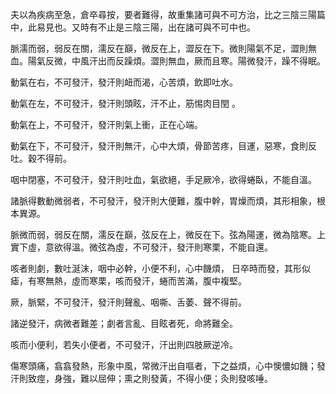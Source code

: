 夫以為疾病至急，倉卒尋按，要者難得，故重集諸可與不可方治，比之三陰三陽篇中，此易見也。又時有不止是三陰三陽，出在諸可與不可中也。

脈濡而弱，弱反在關，濡反在巔，微反在上，澀反在下。微則陽氣不足，澀則無血。陽氣反微，中風汗出而反躁煩。澀則無血，厥而且寒。陽微發汗，躁不得眠。

動氣在右，不可發汗，發汗則衄而渴，心苦煩，飲即吐水。

動氣在左，不可發汗，發汗則頭眩，汗不止，筋惕肉目閏 。

動氣在上，不可發汗，發汗則氣上衝，正在心端。

動氣在下，不可發汗，發汗則無汗，心中大煩，骨節苦疼，目運，惡寒，食則反吐。穀不得前。

咽中閉塞，不可發汗，發汗則吐血，氣欲絕，手足厥冷，欲得蜷臥，不能自溫。

諸脈得數動微弱者，不可發汗，發汗則大便難，腹中幹，胃燥而煩，其形相象，根本異源。

脈微而弱，弱反在關，濡反在巔，弦反在上，微反在下。弦為陽運，微為陰寒。上實下虛，意欲得溫。微弦為虛，不可發汗，發汗則寒栗，不能自還。

咳者則劇，數吐涎沫，咽中必幹，小便不利，心中饑煩， 日卒時而發，其形似瘧，有寒無熱，虛而寒栗，咳而發汗，蜷而苦滿，腹中複堅。

厥，脈緊，不可發汗，發汗則聲亂、咽嘶、舌萎、聲不得前。

諸逆發汗，病微者難差；劇者言亂、目眩者死，命將難全。

咳而小便利，若失小便者，不可發汗，汗出則四肢厥逆冷。

傷寒頭痛，翕翕發熱，形象中風，常微汗出自嘔者，下之益煩，心中懊憹如饑；發汗則致痙，身強，難以屈伸；熏之則發黃，不得小便；灸則發咳唾。